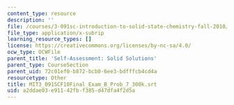 ```yaml
---
content_type: resource
description: ''
file: /courses/3-091sc-introduction-to-solid-state-chemistry-fall-2010/a2ddae03e91142fbf385d47dfa4f2d5a_MIT3_091SCF10Final_Exam_B_Prob_7_300k.srt
file_type: application/x-subrip
learning_resource_types: []
license: https://creativecommons.org/licenses/by-nc-sa/4.0/
ocw_type: OCWFile
parent_title: 'Self-Assessment: Solid Solutions'
parent_type: CourseSection
parent_uid: 72c01ef0-b872-bcb0-6ee3-bdfffcb4cd4a
resourcetype: Other
title: MIT3_091SCF10Final_Exam_B_Prob_7_300k.srt
uid: a2ddae03-e911-42fb-f385-d47dfa4f2d5a
---
```

